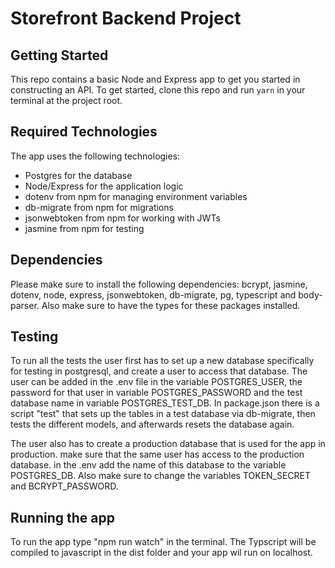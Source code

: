 # Storefront Backend Project

## Getting Started

This repo contains a basic Node and Express app to get you started in constructing an API. To get started, clone this repo and run `yarn` in your terminal at the project root.

## Required Technologies

The app uses the following technologies:

- Postgres for the database
- Node/Express for the application logic
- dotenv from npm for managing environment variables
- db-migrate from npm for migrations
- jsonwebtoken from npm for working with JWTs
- jasmine from npm for testing

## Dependencies

Please make sure to install the following dependencies: bcrypt, jasmine, dotenv, node, express, jsonwebtoken, db-migrate, pg, typescript and body-parser. Also make sure to have the types for these packages installed.

## Testing

To run all the tests the user first has to set up a new database specifically for testing in postgresql, and create a user to access that database. The user can be added in the .env file in the variable POSTGRES_USER, the password for that user in variable POSTGRES_PASSWORD and the test database name in variable POSTGRES_TEST_DB. In package.json there is a script "test" that sets up the tables in a test database via db-migrate, then tests the different models, and afterwards resets the database again.

The user also has to create a production database that is used for the app in production. make sure that the same user has access to the production database. in the .env add the name of this database to the variable POSTGRES_DB. Also make sure to change the variables TOKEN_SECRET and BCRYPT_PASSWORD.

## Running the app

To run the app type "npm run watch" in the terminal. The Typscript will be compiled to javascript in the dist folder and your app wil run on localhost.
